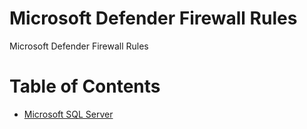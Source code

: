 # Microsoft Defender Firewall Rules
Microsoft Defender Firewall Rules
# Table of Contents

  - [Microsoft SQL Server](./microsoft-sql-server/)